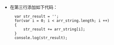 - 在第三行添加如下代码：

    	var str_result = '';
    	for(var i = 0; i < arr_string.length; i ++)
    	{
        	str_result += arr_string[i];
    	}
    	console.log(str_result);